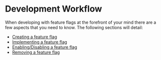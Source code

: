# Development Workflow

When developing with feature flags at the forefront of your mind there are a few aspects that you need to know. The following sections will detail:

* [Creating a feature flag](/feature-flags/development-workflow/creating-a-flag.md)
* [Implementing a feature flag](/feature-flags/development-workflow/implementing-a-flag.md)
* [Enabling/Disabling a feature flag](/feature-flags/development-workflow/enablingdisabling-a-flag.md)
* [Removing a feature flag](/feature-flags/development-workflow/removing-a-flag.md)



